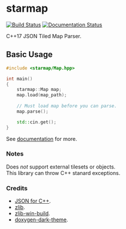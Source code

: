 # starmap
[![Build Status](https://ci.appveyor.com/api/projects/status/yigrhkcvgofvhhwt?svg=true)](https://ci.appveyor.com/project/reworks/starmap)
[![Documentation Status](https://travis-ci.org/DomRe/starmap.svg?branch=master)](https://domre.github.io/starmap/)

C++17 JSON Tiled Map Parser.

## Basic Usage

```cpp
#include <starmap/Map.hpp>

int main()
{
	starmap::Map map;
	map.load(map_path);
	
	// Must load map before you can parse.
	map.parse();

	std::cin.get();
}
```

See [documentation](https://domre.github.io/starmap/) for more.  

### Notes  
Does *not* support external tilesets or objects.  
This library can throw C++ stanard exceptions.  

### Credits
* [JSON for C++](https://github.com/nlohmann/json).
* [zlib](https://zlib.net/).
* [zlib-win-build](https://github.com/kiyolee/zlib-win-build).
* [doxygen-dark-theme](https://github.com/MaJerle/doxygen-dark-theme).